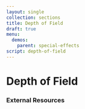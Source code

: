 ```yaml
---
layout: single
collection: sections
title: Depth of Field
draft: true
menu:
  demos:
    parent: special-effects
script: depth-of-field
---
```


# Depth of Field

### External Resources
